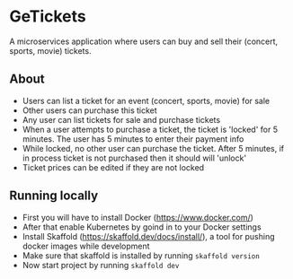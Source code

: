 # GeTickets
A microservices application where users can buy and sell their (concert, sports, movie) tickets.

## About
- Users can list a ticket for an event (concert, sports, movie) for sale
- Other users can purchase this ticket
- Any user can list tickets for sale and purchase tickets
- When a user attempts to purchase a ticket, the ticket is 'locked' for 5 minutes. The user has 5 minutes to enter their payment info
- While locked, no other user can purchase the ticket. After 5 minutes, if in process ticket is not purchased then it should will 'unlock'
- Ticket prices can be edited if they are not locked

## Running locally
- First you will have to install Docker (https://www.docker.com/)
- After that enable Kubernetes by goind in to your Docker settings
- Install Skaffold (https://skaffold.dev/docs/install/), a tool for pushing docker images while development
- Make sure that skaffold is installed by running `skaffold version`
- Now start project by running `skaffold dev`
